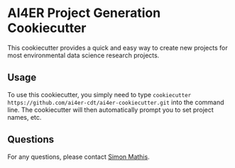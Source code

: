 # AI4ER Project Generation Cookiecutter
This cookiecutter provides a quick and easy way to create new projects for most environmental data science research projects. 

## Usage
To use this cookiecutter, you simply need to type
`cookiecutter https://github.com/ai4er-cdt/ai4er-cookiecutter.git` 
into the command line. The cookiecutter will then automatically prompt you to set project names, etc. 

## Questions
For any questions, please contact [Simon Mathis](mailto:svm34@cam.ac.uk).